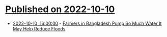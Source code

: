 # [Published on 2022-10-10](index.md)

* [2022-10-10, 16:00:00](https://news.slashdot.org/story/22/10/10/1546250/farmers-in-bangladesh-pump-so-much-water-it-may-help-reduce-floods?utm_source=rss1.0mainlinkanon&utm_medium=feed) - [Farmers in Bangladesh Pump So Much Water It May Help Reduce Floods](https://news.slashdot.org/story/22/10/10/1546250/farmers-in-bangladesh-pump-so-much-water-it-may-help-reduce-floods?utm_source=rss1.0mainlinkanon&utm_medium=feed)
